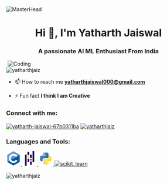 <img align="center" id="masterhead" src="https://user-images.githubusercontent.com/74038190/225813708-98b745f2-7d22-48cf-9150-083f1b00d6c9.gif" alt="MasterHead" width="715" height="215">
<h1 align="center">Hi 👋, I'm Yatharth Jaiswal</h1>
<h3 align="center">A passionate AI ML Enthusiast From India</h3>


<img align="right" alt="Coding" width="500" src="https://www.bing.com/th/id/OGC.ba6d7d37fa1e4ca966ac7328bf43b96c?pid=1.7&rurl=https%3a%2f%2fc.tenor.com%2fGfSX-u7VGM4AAAAC%2fcoding.gif&ehk=XUh71vSjZz%2fsXxuDfLUSaVp3Y9ccGvPU1CIZWqbh8PU%3d">

<p align="left"> <img src="https://komarev.com/ghpvc/?username=yatharthjaiz&label=Profile%20views&color=0e75b6&style=flat" alt="yatharthjaiz" /> </p>

- 📫 How to reach me **yatharthjaiswal000@gmail.com**

- ⚡ Fun fact **I think I am Creative**

<h3 align="left">Connect with me:</h3>
<p align="left">
<a href="https://linkedin.com/in/yatharth-jaiswal-67b0311ba" target="blank"><img align="center" src="https://raw.githubusercontent.com/rahuldkjain/github-profile-readme-generator/master/src/images/icons/Social/linked-in-alt.svg" alt="yatharth-jaiswal-67b0311ba" height="30" width="40" /></a>
<a href="https://www.leetcode.com/yatharthjaiz" target="blank"><img align="center" src="https://raw.githubusercontent.com/rahuldkjain/github-profile-readme-generator/master/src/images/icons/Social/leet-code.svg" alt="yatharthjaiz" height="30" width="40" /></a>
</p>

<h3 align="left">Languages and Tools:</h3>
<p align="left"> <a href="https://www.cprogramming.com/" target="_blank" rel="noreferrer"> <img src="https://raw.githubusercontent.com/devicons/devicon/master/icons/c/c-original.svg" alt="c" width="40" height="40"/> </a> <a href="https://pandas.pydata.org/" target="_blank" rel="noreferrer"> <img src="https://raw.githubusercontent.com/devicons/devicon/2ae2a900d2f041da66e950e4d48052658d850630/icons/pandas/pandas-original.svg" alt="pandas" width="40" height="40"/> </a> <a href="https://www.python.org" target="_blank" rel="noreferrer"> <img src="https://raw.githubusercontent.com/devicons/devicon/master/icons/python/python-original.svg" alt="python" width="40" height="40"/> </a> <a href="https://scikit-learn.org/" target="_blank" rel="noreferrer"> <img src="https://upload.wikimedia.org/wikipedia/commons/0/05/Scikit_learn_logo_small.svg" alt="scikit_learn" width="40" height="40"/> </a> </p>

<p><img align="center" src="https://github-readme-stats.vercel.app/api/top-langs?username=yatharthjaiz&show_icons=true&locale=en&layout=compact" alt="yatharthjaiz" /></p>
